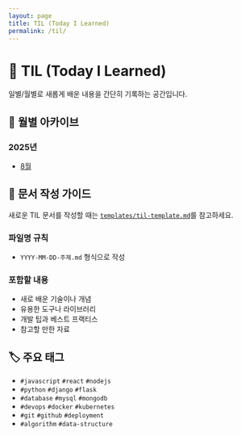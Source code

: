 ```yaml
---
layout: page
title: TIL (Today I Learned)
permalink: /til/
---
```


# 📖 TIL (Today I Learned)

일별/월별로 새롭게 배운 내용을 간단히 기록하는 공간입니다.

## 📅 월별 아카이브

### 2025년
- [8월](2025-08/)

## 📝 문서 작성 가이드

새로운 TIL 문서를 작성할 때는 [`templates/til-template.md`](../templates/til-template.md)를 참고하세요.

### 파일명 규칙
- `YYYY-MM-DD-주제.md` 형식으로 작성

### 포함할 내용
- 새로 배운 기술이나 개념
- 유용한 도구나 라이브러리
- 개발 팁과 베스트 프랙티스
- 참고할 만한 자료

## 🏷 주요 태그
- `#javascript` `#react` `#nodejs`
- `#python` `#django` `#flask`
- `#database` `#mysql` `#mongodb`
- `#devops` `#docker` `#kubernetes`
- `#git` `#github` `#deployment`
- `#algorithm` `#data-structure`